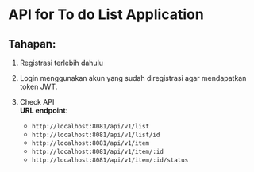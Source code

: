 # API for To do List Application

## Tahapan:
1. Registrasi terlebih dahulu  

2. Login menggunakan akun yang sudah diregistrasi agar mendapatkan token JWT.  

3. Check API  
   **URL endpoint**:  
   - `http://localhost:8081/api/v1/list`  
   - `http://localhost:8081/api/v1/list/id`  
   - `http://localhost:8081/api/v1/item`  
   - `http://localhost:8081/api/v1/item/:id`  
   - `http://localhost:8081/api/v1/item/:id/status`  
